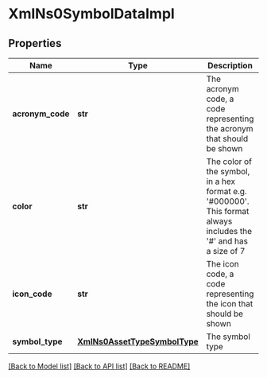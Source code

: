 # XmlNs0SymbolDataImpl

## Properties
Name | Type | Description | Notes
------------ | ------------- | ------------- | -------------
**acronym_code** | **str** | The acronym code, a code representing the acronym that should be shown | [optional] 
**color** | **str** | The color of the symbol, in a hex format e.g. &#39;#000000&#39;.  This format always includes the &#39;#&#39; and has a size of 7 | [optional] 
**icon_code** | **str** | The icon code, a code representing the icon that should be shown | [optional] 
**symbol_type** | [**XmlNs0AssetTypeSymbolType**](XmlNs0AssetTypeSymbolType.md) | The symbol type | [optional] 

[[Back to Model list]](../README.md#documentation-for-models) [[Back to API list]](../README.md#documentation-for-api-endpoints) [[Back to README]](../README.md)


